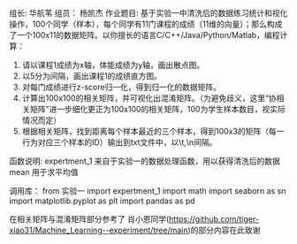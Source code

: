 组长: 华航苇
组员： 杨凯杰
作业题目: 基于实验一中清洗后的数据练习统计和视化操作，100个同学（样本），每个同学有11门课程的成绩（11维的向量）；那么构成了一个100x11的数据矩阵。以你擅长的语言C/C++/Java/Python/Matlab，编程计算：
1. 请以课程1成绩为x轴，体能成绩为y轴，画出散点图。
2. 以5分为间隔，画出课程1的成绩直方图。
3. 对每门成绩进行z-score归一化，得到归一化的数据矩阵。
4. 计算出100x100的相关矩阵，并可视化出混淆矩阵。（为避免歧义，这里“协相关矩阵”进一步细化更正为100x100的相关矩阵，100为学生样本数目，视实际情况而定）
5. 根据相关矩阵，找到距离每个样本最近的三个样本，得到100x3的矩阵（每一行为对应三个样本的ID）输出到txt文件中，以\t,\n间隔。

函数说明:
	expertment_1  来自于实验一的数据处理函数，用以获得清洗后的数据
	mean 用于求平均值
	
调用库：
from 实验一 import expertment_1
import math
import seaborn as sn
import matplotlib.pyplot as plt
import pandas as pd

在相关矩阵与混淆矩阵部分参考了 肖小恩同学(https://github.com/tiger-xiao31/Machine_Learning--experiment/tree/main)的部分内容在此致谢
